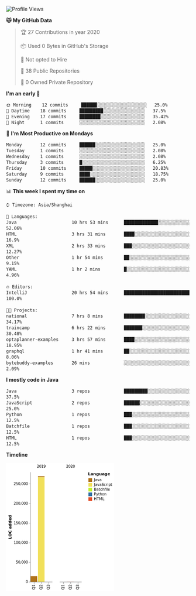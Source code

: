 <!--START_SECTION:waka-->
![Profile Views](http://img.shields.io/badge/Profile%20Views-111-blue)

**🐱 My GitHub Data** 

> 🏆 27 Contributions in year 2020
 > 
> 📦 Used 0 Bytes in GitHub's Storage 
 > 
> 🚫 Not opted to Hire
 > 
> 📜 38 Public Repositories 
 > 
> 🔑 0 Owned Private Repository 
 > 
**I'm an early 🐤** 

```text
🌞 Morning    12 commits     ██████░░░░░░░░░░░░░░░░░░░   25.0% 
🌆 Daytime    18 commits     █████████░░░░░░░░░░░░░░░░   37.5% 
🌃 Evening    17 commits     ████████░░░░░░░░░░░░░░░░░   35.42% 
🌙 Night      1 commits      ░░░░░░░░░░░░░░░░░░░░░░░░░   2.08%

```
📅 **I'm Most Productive on Mondays** 

```text
Monday       12 commits     ██████░░░░░░░░░░░░░░░░░░░   25.0% 
Tuesday      1 commits      ░░░░░░░░░░░░░░░░░░░░░░░░░   2.08% 
Wednesday    1 commits      ░░░░░░░░░░░░░░░░░░░░░░░░░   2.08% 
Thursday     3 commits      █░░░░░░░░░░░░░░░░░░░░░░░░   6.25% 
Friday       10 commits     █████░░░░░░░░░░░░░░░░░░░░   20.83% 
Saturday     9 commits      ████░░░░░░░░░░░░░░░░░░░░░   18.75% 
Sunday       12 commits     ██████░░░░░░░░░░░░░░░░░░░   25.0%

```


📊 **This week I spent my time on** 

```text
⌚︎ Timezone: Asia/Shanghai

💬 Languages: 
Java                     10 hrs 53 mins      █████████████░░░░░░░░░░░░   52.06% 
HTML                     3 hrs 31 mins       ████░░░░░░░░░░░░░░░░░░░░░   16.9% 
XML                      2 hrs 33 mins       ███░░░░░░░░░░░░░░░░░░░░░░   12.27% 
Other                    1 hr 54 mins        ██░░░░░░░░░░░░░░░░░░░░░░░   9.15% 
YAML                     1 hr 2 mins         █░░░░░░░░░░░░░░░░░░░░░░░░   4.96%

🔥 Editors: 
IntelliJ                 20 hrs 54 mins      █████████████████████████   100.0%

🐱‍💻 Projects: 
national                 7 hrs 8 mins        ████████░░░░░░░░░░░░░░░░░   34.17% 
traincamp                6 hrs 22 mins       ███████░░░░░░░░░░░░░░░░░░   30.48% 
optaplanner-examples     3 hrs 57 mins       ████░░░░░░░░░░░░░░░░░░░░░   18.95% 
graphql                  1 hr 41 mins        ██░░░░░░░░░░░░░░░░░░░░░░░   8.06% 
bytebuddy-examples       26 mins             ░░░░░░░░░░░░░░░░░░░░░░░░░   2.09%

```

**I mostly code in Java** 

```text
Java                     3 repos             █████████░░░░░░░░░░░░░░░░   37.5% 
JavaScript               2 repos             ██████░░░░░░░░░░░░░░░░░░░   25.0% 
Python                   1 repos             ███░░░░░░░░░░░░░░░░░░░░░░   12.5% 
Batchfile                1 repos             ███░░░░░░░░░░░░░░░░░░░░░░   12.5% 
HTML                     1 repos             ███░░░░░░░░░░░░░░░░░░░░░░   12.5%

```


**Timeline**

![Chart not found](https://github.com/2720851545/2720851545/blob/master/charts/bar_graph.png) 


<!--END_SECTION:waka-->
